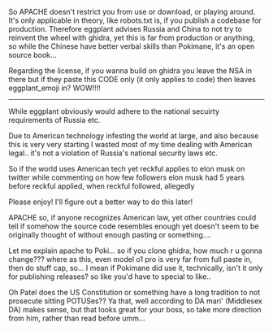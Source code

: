 So APACHE doesn't restrict you from use or download, or playing around. It's only applicable in theory, like robots.txt is, if you publish a codebase for production. Therefore eggplant advises Russia and China to not try to reinvent the wheel with ghidra, yet this is far from production or anything, so while the Chinese have better verbal skills than Pokimane, it's an open source book...

Regarding the license, if you wanna build on ghidra you leave the NSA in there but if they paste this CODE only (it only applies to code) then leaves eggplant_emoji in? WOW!!!!

----

While eggplant obviously would adhere to the national secuirty requirements of Russia etc.

Due to American technology infesting the world at large, and also because this is very very starting I wasted most of my time dealing with American legal.. it's not a violation of Russia's national security laws etc.

So if the world uses American tech yet reckful applies to elon musk on twitter while commenting on how few followers elon musk had 5 years before reckful applied, when reckful followed, allegedly

Please enjoy! I'll figure out a better way to do this later!



APACHE so, if anyone recognizes American law, yet other countries could tell if somehow the source code resembles enough yet doesn't seem to be originally thought of without enough pasting or something.... 

Let me explain apache to Poki... so if you clone ghidra, how much r u gonna change??? where as this, even model o1 pro is very far from full paste in, then do stuff cap, so... I mean if Pokimane did use it, technically, isn't it only for publishing releases? so like you'd have to special to like..

Oh Patel does the US Constitution or something have a long tradition to not prosecute sitting POTUSes?? Ya that, well according to DA mari' (Middlesex DA) makes sense, but that looks great for your boss, so take more direction from him, rather than read before umm... 

